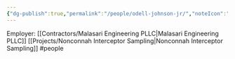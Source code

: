 ```yaml
---
{"dg-publish":true,"permalink":"/people/odell-johnson-jr/","noteIcon":"","created":"2025-01-02T08:36:58.534-06:00"}
---
```


Employer: [[Contractors/Malasari Engineering PLLC\|Malasari Engineering PLLC]]
[[Projects/Nonconnah Interceptor Sampling\|Nonconnah Interceptor Sampling]]
#people 
